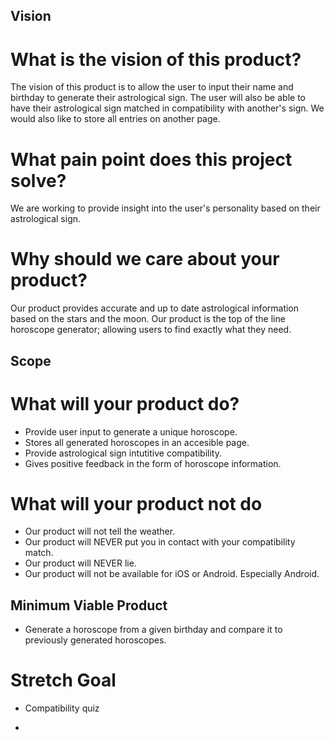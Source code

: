 ## Vision

# What is the vision of this product?

The vision of this product is to allow the user to input their name and birthday to generate their astrological sign. The user will also be able to have their astrological sign matched in compatibility with another's sign. We would also like to store all entries on another page. 

# What pain point does this project solve?

We are working to provide insight into the user's personality based on their astrological sign.

# Why should we care about your product?

Our product provides accurate and up to date astrological information based on the stars and the moon. Our product is the top of the line horoscope generator; allowing users to find exactly what they need. 

## Scope

# What will your product do?

- Provide user input to generate a unique horoscope.
- Stores all generated horoscopes in an accesible page. 
- Provide astrological sign intutitive compatibility. 
- Gives positive feedback in the form of horoscope information. 

# What will your product not do

- Our product will not tell the weather.
- Our product will NEVER put you in contact with your compatibility match.
- Our product will NEVER lie. 
- Our product will not be available for iOS or Android. Especially Android. 

## Minimum Viable Product

- Generate a horoscope from a given birthday and compare it to previously generated horoscopes. 

# Stretch Goal

- Compatibility quiz

-

